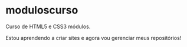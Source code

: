 # moduloscurso
 Curso de HTML5 e CSS3 módulos.

 Estou aprendendo a criar sites e agora vou gerenciar meus repositórios!

